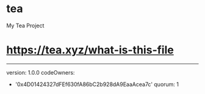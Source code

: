 # tea
My Tea Project
# https://tea.xyz/what-is-this-file
---
version: 1.0.0
codeOwners:
  - '0x4D01424327dFEf630fA86bC2b928dA9EaaAcea7c'
quorum: 1
